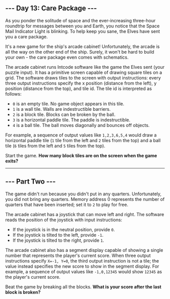 ## --- Day 13: Care Package ---

As you ponder the solitude of space and the ever-increasing three-hour roundtrip for messages between you and Earth, you notice that the Space Mail Indicator Light is blinking. To help keep you sane, the Elves have sent you a care package.

It's a new game for the ship's arcade cabinet! Unfortunately, the arcade is all the way on the other end of the ship. Surely, it won't be hard to build your own - the care package even comes with schematics.

The arcade cabinet runs Intcode software like the game the Elves sent (your puzzle input). It has a primitive screen capable of drawing square tiles on a grid. The software draws tiles to the screen with output instructions: every three output instructions specify the x position (distance from the left), y position (distance from the top), and tile id. The tile id is interpreted as follows:

- `0` is an empty tile. No game object appears in this tile.
- `1` is a wall tile. Walls are indestructible barriers.
- `2` is a block tile. Blocks can be broken by the ball.
- `3` is a horizontal paddle tile. The paddle is indestructible.
- `4` is a ball tile. The ball moves diagonally and bounces off objects.

For example, a sequence of output values like `1,2,3,6,5,4` would draw a horizontal paddle tile (`1` tile from the left and `2` tiles from the top) and a ball tile (`6` tiles from the left and `5` tiles from the top).

Start the game. **How many block tiles are on the screen when the game exits?**

---

## --- Part Two ---

The game didn't run because you didn't put in any quarters. Unfortunately, you did not bring any quarters. Memory address 0 represents the number of quarters that have been inserted; set it to `2` to play for free.

The arcade cabinet has a joystick that can move left and right. The software reads the position of the joystick with input instructions:

- If the joystick is in the neutral position, provide `0`.
- If the joystick is tilted to the left, provide `-1`.
- If the joystick is tilted to the right, provide `1`.

The arcade cabinet also has a segment display capable of showing a single number that represents the player's current score. When three output instructions specify `X=-1, Y=0`, the third output instruction is not a tile; the value instead specifies the new score to show in the segment display. For example, a sequence of output values like `-1,0,12345` would show `12345` as the player's current score.

Beat the game by breaking all the blocks. **What is your score after the last block is broken?**
